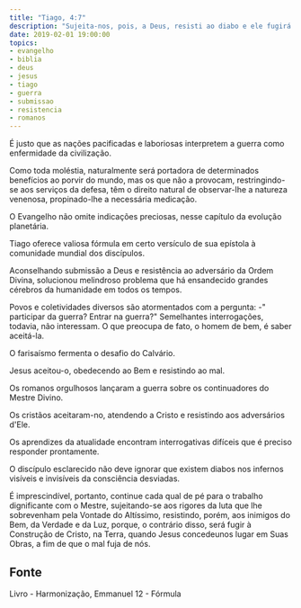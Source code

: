 ```yaml
---
title: "Tiago, 4:7"
description: "Sujeita-nos, pois, a Deus, resisti ao diabo e ele fugirá de vós".
date: 2019-02-01 19:00:00
topics: 
- evangelho
- biblia
- deus
- jesus
- tiago
- guerra
- submissao
- resistencia
- romanos
---
```


É justo que as nações pacificadas e laboriosas interpretem a
guerra como enfermidade da civilização.

Como toda moléstia, naturalmente será portadora de determinados benefícios ao
porvir do mundo, mas os que não a provocam, restringindo-se aos serviços da
defesa, têm o direito natural de observar-lhe a natureza venenosa, propinado-lhe
a necessária medicação.

O Evangelho não omite indicações preciosas, nesse capítulo da
evolução planetária.

Tiago oferece valiosa fórmula em certo versículo de sua epístola
à comunidade mundial dos discípulos.

Aconselhando submissão a Deus e resistência ao adversário da
Ordem Divina, solucionou melindroso problema que há ensandecido
grandes cérebros da humanidade em todos os tempos.

Povos e coletividades diversos são atormentados com a
pergunta: -" participar da guerra? Entrar na guerra?"
Semelhantes interrogações, todavia, não interessam. O que
preocupa de fato, o homem de bem, é saber aceitá-la.

O farisaísmo fermenta o desafio do Calvário.

Jesus aceitou-o, obedecendo ao Bem e resistindo ao mal.

Os romanos orgulhosos lançaram a guerra sobre os
continuadores do Mestre Divino.

Os cristãos aceitaram-no, atendendo a Cristo e resistindo aos
adversários d'Ele.

Os aprendizes da atualidade encontram interrogativas difíceis
que é preciso responder prontamente.

O discípulo esclarecido não deve ignorar que existem diabos nos
infernos visíveis e invisíveis da consciência desviadas.

É imprescindível, portanto, continue cada qual de pé para o trabalho
dignificante com o Mestre, sujeitando-se aos rigores da luta que lhe sobrevenham
pela Vontade do Altíssimo, resistindo, porém, aos inimigos do Bem, da Verdade e
da Luz, porque, o contrário disso, será fugir à Construção de Cristo, na Terra,
quando Jesus concedeunos lugar em Suas Obras, a fim de que o mal fuja de nós.


## Fonte
Livro - Harmonização, Emmanuel
12 - Fórmula
